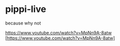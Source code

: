 # pippi-live
because why not

https://www.youtube.com/watch?v=MpNn9A-8atw
[https://www.youtube.com/watch?v=MpNn9A-8atw]
